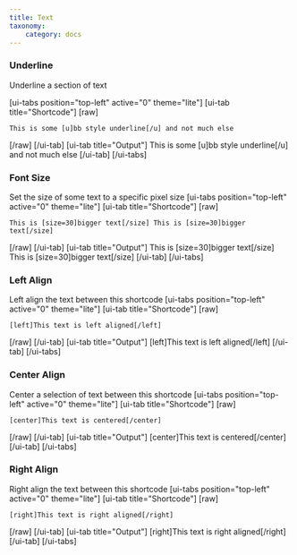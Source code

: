 ```yaml
---
title: Text
taxonomy:
    category: docs
---
```


### Underline

Underline a section of text

[ui-tabs position="top-left" active="0" theme="lite"]
[ui-tab title="Shortcode"]
[raw]
```
This is some [u]bb style underline[/u] and not much else
```
[/raw]
[/ui-tab]
[ui-tab title="Output"]
This is some [u]bb style underline[/u] and not much else
[/ui-tab]
[/ui-tabs]

### Font Size

Set the size of some text to a specific pixel size
[ui-tabs position="top-left" active="0" theme="lite"]
[ui-tab title="Shortcode"]
[raw]
```
This is [size=30]bigger text[/size] This is [size=30]bigger text[/size]
```
[/raw]
[/ui-tab]
[ui-tab title="Output"]
This is [size=30]bigger text[/size] This is [size=30]bigger text[/size]
[/ui-tab]
[/ui-tabs]



### Left Align

Left align the text between this shortcode
[ui-tabs position="top-left" active="0" theme="lite"]
[ui-tab title="Shortcode"]
[raw]
```
[left]This text is left aligned[/left]
```
[/raw]
[/ui-tab]
[ui-tab title="Output"]
[left]This text is left aligned[/left]
[/ui-tab]
[/ui-tabs]

### Center Align

Center a selection of text between this shortcode
[ui-tabs position="top-left" active="0" theme="lite"]
[ui-tab title="Shortcode"]
[raw]
```
[center]This text is centered[/center]
```
[/raw]
[/ui-tab]
[ui-tab title="Output"]
[center]This text is centered[/center]
[/ui-tab]
[/ui-tabs]

### Right Align

Right align the text between this shortcode
[ui-tabs position="top-left" active="0" theme="lite"]
[ui-tab title="Shortcode"]
[raw]
```
[right]This text is right aligned[/right]
```
[/raw]
[/ui-tab]
[ui-tab title="Output"]
[right]This text is right aligned[/right]
[/ui-tab]
[/ui-tabs]

